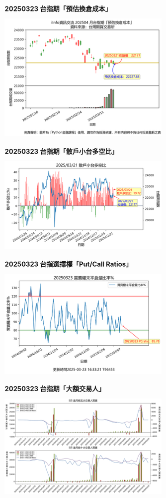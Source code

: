 ## 20250323 台指期「預估換倉成本」
![](images/txfcost.png)

## 20250323 台指期「散戶小台多空比」
![](images/bbiri.png)

## 20250323 台指選擇權「Put/Call Ratios」
![](images/pcratio.png)

## 20250323 台指期「大額交易人」
![](images/blocktrade.png)

